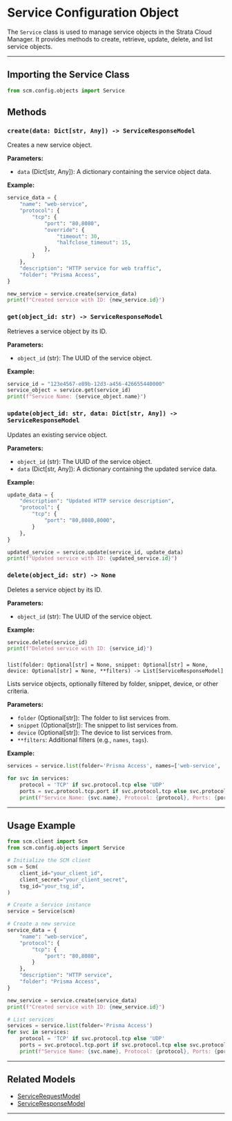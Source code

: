 # Service Configuration Object

The `Service` class is used to manage service objects in the Strata Cloud Manager. It provides methods to create,
retrieve, update, delete, and list service objects.

---

## Importing the Service Class

```python
from scm.config.objects import Service
```

## Methods

### `create(data: Dict[str, Any]) -> ServiceResponseModel`

Creates a new service object.

**Parameters:**

- `data` (Dict[str, Any]): A dictionary containing the service object data.

**Example:**

```python
service_data = {
    "name": "web-service",
    "protocol": {
        "tcp": {
            "port": "80,8080",
            "override": {
                "timeout": 30,
                "halfclose_timeout": 15,
            },
        }
    },
    "description": "HTTP service for web traffic",
    "folder": "Prisma Access",
}

new_service = service.create(service_data)
print(f"Created service with ID: {new_service.id}")
```

### `get(object_id: str) -> ServiceResponseModel`

Retrieves a service object by its ID.

**Parameters:**

- `object_id` (str): The UUID of the service object.

**Example:**

```python
service_id = "123e4567-e89b-12d3-a456-426655440000"
service_object = service.get(service_id)
print(f"Service Name: {service_object.name}")
```

### `update(object_id: str, data: Dict[str, Any]) -> ServiceResponseModel`

Updates an existing service object.

**Parameters:**

- `object_id` (str): The UUID of the service object.
- `data` (Dict[str, Any]): A dictionary containing the updated service data.

**Example:**

```python
update_data = {
    "description": "Updated HTTP service description",
    "protocol": {
        "tcp": {
            "port": "80,8080,8000",
        }
    },
}

updated_service = service.update(service_id, update_data)
print(f"Updated service with ID: {updated_service.id}")
```

### `delete(object_id: str) -> None`

Deletes a service object by its ID.

**Parameters:**

- `object_id` (str): The UUID of the service object.

**Example:**

```python
service.delete(service_id)
print(f"Deleted service with ID: {service_id}")
```

###

`list(folder: Optional[str] = None, snippet: Optional[str] = None, device: Optional[str] = None, **filters) -> List[ServiceResponseModel]`

Lists service objects, optionally filtered by folder, snippet, device, or other criteria.

**Parameters:**

- `folder` (Optional[str]): The folder to list services from.
- `snippet` (Optional[str]): The snippet to list services from.
- `device` (Optional[str]): The device to list services from.
- `**filters`: Additional filters (e.g., `names`, `tags`).

**Example:**

```python
services = service.list(folder='Prisma Access', names=['web-service', 'ssh-service'])

for svc in services:
    protocol = 'TCP' if svc.protocol.tcp else 'UDP'
    ports = svc.protocol.tcp.port if svc.protocol.tcp else svc.protocol.udp.port
    print(f"Service Name: {svc.name}, Protocol: {protocol}, Ports: {ports}")
```

---

## Usage Example

```python
from scm.client import Scm
from scm.config.objects import Service

# Initialize the SCM client
scm = Scm(
    client_id="your_client_id",
    client_secret="your_client_secret",
    tsg_id="your_tsg_id",
)

# Create a Service instance
service = Service(scm)

# Create a new service
service_data = {
    "name": "web-service",
    "protocol": {
        "tcp": {
            "port": "80,8080",
        }
    },
    "description": "HTTP service",
    "folder": "Prisma Access",
}

new_service = service.create(service_data)
print(f"Created service with ID: {new_service.id}")

# List services
services = service.list(folder='Prisma Access')
for svc in services:
    protocol = 'TCP' if svc.protocol.tcp else 'UDP'
    ports = svc.protocol.tcp.port if svc.protocol.tcp else svc.protocol.udp.port
    print(f"Service Name: {svc.name}, Protocol: {protocol}, Ports: {ports}")
```

---

## Related Models

- [ServiceRequestModel](../../models/objects/service_models.md#servicerequestmodel)
- [ServiceResponseModel](../../models/objects/service_models.md#serviceresponsemodel)

---
